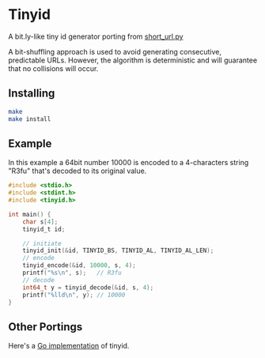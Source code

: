 # Tinyid

A bit.ly-like tiny id generator porting from [short_url.py](https://github.com/mozillazg/ShortURL/blob/master/shorturl/libs/short_url.py)

A bit-shuffling approach is used to avoid generating consecutive, predictable URLs. However, 
the algorithm is deterministic and will guarantee that no collisions will occur.

## Installing

```bash
make
make install
```

## Example

In this example a 64bit number 10000 is encoded to a 4-characters string "R3fu" that's decoded to its original value.

```c
#include <stdio.h>
#include <stdint.h>
#include <tinyid.h>

int main() {
    char s[4];
    tinyid_t id;

    // initiate
    tinyid_init(&id, TINYID_BS, TINYID_AL, TINYID_AL_LEN);
    // encode
    tinyid_encode(&id, 10000, s, 4);
    printf("%s\n", s);   // R3fu
    // decode
    int64_t y = tinyid_decode(&id, s, 4);
    printf("%lld\n", y); // 10000
}
```

## Other Portings

Here's a [Go implementation](https://github.com/mivinci/tinyid) of tinyid.
